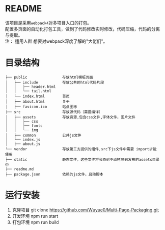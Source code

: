 README
==========================

该项目是采用`webpack4`对多项目入口的打包。<br>
配置多页面的自动化打包工具，做到了代码修改实时修改，代码压缩，代码的分离与提取。<br> 
注： 适用人群 想要对webpack深度了解的"大佬们"。

目录结构
=========================

```
├── public                存放html模板页面
│   ├── include           存放公共的html代码片段
│   │   ├── header.html 
│   │   └── tail.html
│   └── index.html        首页
│   ├── about.html        关于
│   ├── favicon.ico       站点图标
├── src                   存放源代码（需要编译）
│   ├── assets            存放资源,包含css文件,字体文件，图片文件
│   │   ├── css
│   │   ├── fonts
│   │   └── img
│   ├── common            公共js文件
│   └── index.js
│   ├── about.js				
└── vendor                存放第三方提供的组件,src下js文件中需要 import才能使用
├── static                静态文件，这些文件将会原封不动拷贝到发布的assets目录中
├── readme.md	
├── package.json          依赖的js文件，启动脚本
```
运行安装
=======
1. 克隆项目 git clone https://github.com/Wuyue0/Multi-Page-Packaging.git
2. 开发环境 npm run start
3. 打包环境 npm run build











